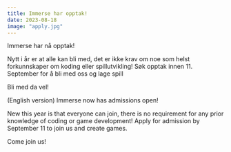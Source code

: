 ```yaml
---
title: Immerse har opptak!
date: 2023-08-18
image: "apply.jpg"
---
```



Immerse har nå opptak! 

Nytt i år er at alle kan bli med, det er ikke krav om noe som helst forkunnskaper om koding eller spillutvikling! Søk opptak innen 11. September for å bli med oss og lage spill

Bli med da vel!

(English version)
Immerse now has admissions open! 

New this year is that everyone can join, there is no requirement for any prior knowledge of coding or game development! Apply for admission by September 11 to join us and create games. 

Come join us!